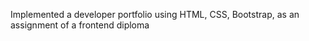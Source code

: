 Implemented a developer portfolio using HTML, CSS, Bootstrap, as an assignment of a frontend diploma
